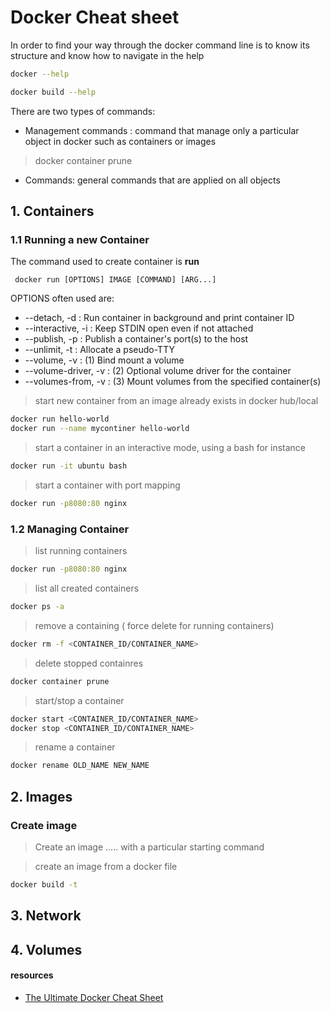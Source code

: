 # Docker Cheat sheet

In order to find your way through the docker command line is to know its structure and know how to navigate in the help
``` bash
docker --help
```
``` bash
docker build --help
```
There are two types of commands:
* Management commands : command that manage only a particular object in docker such as containers or images  
> docker container prune 
* Commands: general commands that are applied on all objects


## 1. Containers 
### 1.1 Running a new Container
The command used to create container is __run__ 
``` docker
 docker run [OPTIONS] IMAGE [COMMAND] [ARG...]
```
OPTIONS often used are:
* --detach, -d : Run container in background and print container ID
* --interactive, -i : Keep STDIN open even if not attached
* --publish, -p : Publish a container's port(s) to the host
* --unlimit, -t : Allocate a pseudo-TTY
* --volume, -v  : (1) Bind mount a volume
* --volume-driver, -v  : (2) Optional volume driver for the container
* --volumes-from, -v : (3) Mount volumes from the specified container(s)

> start new container from an image already exists in docker hub/local 
``` bash
docker run hello-world
docker run --name mycontiner hello-world
```
> start a container in an interactive mode, using a bash for instance 
``` bash
docker run -it ubuntu bash
```
> start a container with port mapping
``` bash
docker run -p8080:80 nginx 
```

### 1.2 Managing Container
> list running containers
``` bash
docker run -p8080:80 nginx 
```
> list all created containers 
``` bash
docker ps -a
```
> remove a containing ( force delete for running containers) 
``` bash
docker rm -f <CONTAINER_ID/CONTAINER_NAME>
```
> delete stopped containres
``` bash
docker container prune
```

> start/stop a container
``` bash
docker start <CONTAINER_ID/CONTAINER_NAME>
docker stop <CONTAINER_ID/CONTAINER_NAME>
```
> rename  a container
``` bash
docker rename OLD_NAME NEW_NAME
```

## 2. Images 
### Create image
> Create an image ..... with a particular starting command 

> create an image from a docker file 
``` bash
docker build -t 
```

## 3. Network 

## 4. Volumes 

















#### resources
* [The Ultimate Docker Cheat Sheet](https://dockerlabs.collabnix.com/docker/cheatsheet/)

